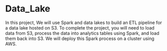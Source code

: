 # Data_Lake
In this project, We will use Spark and data lakes to build an ETL pipeline for a data lake hosted on S3. To complete the project, you will need to load data from S3, process the data into analytics tables using Spark, and load them back into S3. We will deploy this Spark process on a cluster using AWS.
